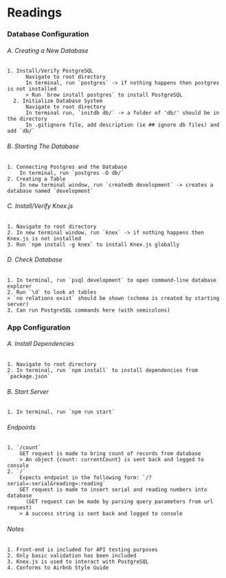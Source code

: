 Readings
========
### Database Configuration
###### A. Creating a New Database
    1. Install/Verify PostgreSQL
          Navigate to root directory
          In terminal, run `postgres` -> if nothing happens then postgres is not installed
          > Run `brew install postgres` to install PostgreSQL
      2. Initialize Database System
          Navigate to root directory
          In terminal run, `initdb db/` -> a folder of 'db/' should be in the directory
          In .gitignore file, add description (ie ## ignore db files) and add `db/`
###### B. Starting The Database
    1. Connecting Postgres and the Database
        In terminal, run `postgres -D db/`
    2. Creating a Table
        In new terminal window, run `createdb development` -> creates a database named `development`
###### C. Install/Verify Knex.js
    1. Navigate to root directory
    2. In new terminal window, run `knex` -> if nothing happens then Knex.js is not installed
    3. Run `npm install -g knex` to install Knex.js globally
###### D. Check Database
    1. In terminal, run `psql development` to open command-line database explorer
    2. Run `\d` to look at tables
    > `no relations exist` should be shown (schema is created by starting server)
    3. Can run PostgreSQL commands here (with semicolons)
    
### App Configuration
###### A. Install Dependencies
    1. Navigate to root directory
    2. In terminal, run `npm install` to install dependencies from `package.json`
###### B. Start Server
    1. In terminal, run `npm run start`
    
###### Endpoints
    1. `/count`
        GET request is made to bring count of records from database
        > An object {count: currentCount} is sent back and logged to console
    2. `/`
        Expects endpoint in the following form: `/?serial=:serial&reading=:reading`
        GET request is made to insert serial and reading numbers into database
          (GET request can be made by parsing query parameters from url request)
        > A success string is sent back and logged to console


###### Notes
    1. Front-end is included for API testing purposes
    2. Only basic validation has been included
    3. Knex.js is used to interact with PostgreSQL
    4. Conforms to Airbnb Style Guide